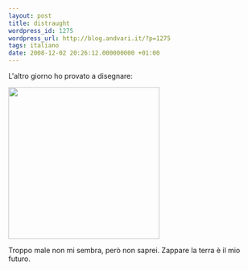 ```yaml
---
layout: post
title: distraught
wordpress_id: 1275
wordpress_url: http://blog.andvari.it/?p=1275
tags: italiano
date: 2008-12-02 20:26:12.000000000 +01:00
---
```

L'altro giorno ho provato a disegnare:

<a href="http://fc80.deviantart.com/fs39/i/2008/337/b/d/distraught_by_heliosmaster.jpg"><img class="centered" title="distraught" src="http://th00.deviantart.com/fs39/300W/i/2008/337/b/d/distraught_by_heliosmaster.jpg" alt="" width="300" height="302" /></a>

Troppo male non mi sembra, però non saprei. Zappare la terra è il mio futuro.
